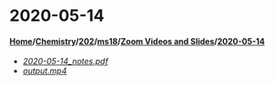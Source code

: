 # 2020-05-14
#### [Home](../../../../..)/[Chemistry](../../../..)/[202](../../..)/[ms18](../..)/[Zoom Videos and Slides](..)/[2020-05-14]()
- [_2020-05-14_notes.pdf_](2020-05-14_notes.pdf)
- [_output.mp4_](output.mp4)

